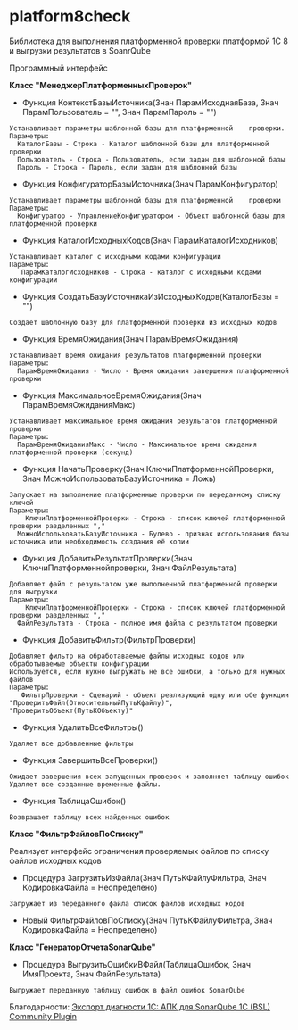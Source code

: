 # platform8check

Библиотека для выполнения платформенной проверки платформой 1С 8 и выгрузки результатов в SoanrQube

Программный интерфейс

**Класс "МенеджерПлатформенныхПроверок"**

* Функция КонтекстБазыИсточника(Знач ПарамИсходнаяБаза, Знач ПарамПользователь = "", Знач ПарамПароль = "")
```
Устанавливает параметры шаблонной базы для платформенной	проверки. 
Параметры:
  КаталогБазы - Строка - Каталог шаблонной базы для платформенной проверки
  Пользователь - Строка - Пользователь, если задан для шаблонной базы
  Пароль - Строка - Пароль, если задан для шаблонной базы
```
* Функция КонфигураторБазыИсточника(Знач ПарамКонфигуратор)
```
Устанавливает параметры шаблонной базы для платформенной	проверки
Параметры:
  Конфигуратор - УправлениеКонфигуратором - Объект шаблонной базы для платформенной проверки
```
* Функция КаталогИсходныхКодов(Знач ПарамКаталогИсходников)
```
Устанавливает каталог с исходными кодами конфигурации
Параметры:
   ПарамКаталогИсходников - Строка - каталог с исходными кодами конфигурации  
```
* Функция СоздатьБазуИсточникаИзИсходныхКодов(КаталогБазы = "")
```
Создает шаблонную базу для платформенной проверки из исходных кодов
```
* Функция ВремяОжидания(Знач ПарамВремяОжидания)
```
Устанавливает время ожидания результатов платформенной проверки
Параметры:
  ПарамВремяОжидания - Число - Время ожидания завершения платформенной проверки
```
* Функция МаксимальноеВремяОжидания(Знач ПарамВремяОжиданияМакс)
```
Устанавливает максимальное время ожидания результатов платформенной проверки
Параметры:
  ПарамВремяОжиданияМакс - Число - Максимальное время ожидания платформенной проверки (секунд)
```
* Функция НачатьПроверку(Знач КлючиПлатформеннойПроверки, Знач МожноИспользоватьБазуИсточника = Ложь)
```
Запускает на выполнение платформенные проверки по переданному списку ключей
Параметры:
	КлючиПлатформеннойПроверки - Строка - список ключей платформенной проверки разделенных ","
  МожноИспользоватьБазуИсточника - Булево - признак использования базы источника или необходимость создания её копии
```
* Функция ДобавитьРезультатПроверки(Знач КлючиПлатформеннойпроверки, Знач ФайлРезультата)
```
Добавляет файл с результатом уже выполненной платформенной проверки для выгрузки
Параметры:
	КлючиПлатформеннойПроверки - Строка - список ключей платформенной проверки разделенных ","
  ФайлРезультата - Строка - полное имя файла с результатом проверки
```
* Функция ДобавитьФильтр(ФильтрПроверки)
```
Добавляет фильтр на обработаваемые файлы исходных кодов или обработываемые объекты конфигурации
Используется, если нужно выгружать не все ошибки, а только для нужных файлов
Параметры:
   ФильтрПроверки - Сценарий - объект реализующий одну или обе функции "ПроверитьФайл(ОтносительныйПутьКфайлу)", "ПроверитьОбъект(ПутьКОбъекту)"
```
* Функция УдалитьВсеФильтры()
```
Удаляет все добавленные фильтры
```
* Функция ЗавершитьВсеПроверки()
```
Ожидает завершения всех запущенных проверок и заполняет таблицу ошибок
Удаляет все созданные временные файлы.
```
* Функция ТаблицаОшибок()
```
Возвращает таблицу всех найденных ошибок
```

**Класс "ФильтрФайловПоСписку"**

Реализует интерфейс ограничения проверяемых файлов по списку файлов исходных кодов

* Процедура ЗагрузитьИзФайла(Знач ПутьКФайлуФильтра, Знач КодировкаФайла = Неопределено)
```
Загружает из переданного файла список файлов исходных кодов
```
* Новый ФильтрФайловПоСписку(Знач ПутьКФайлуФильтра, Знач КодировкаФайла = Неопределено)

**Класс "ГенераторОтчетаSonarQube"**

* Процедура ВыгрузитьОшибкиВФайл(ТаблицаОшибок, Знач ИмяПроекта, Знач ФайлРезультата)
```
Выгружает переданную таблицу ошибок в файл ошибок SonarQube
```

Благодарности:
    [Экспорт диагности 1С: АПК для SonarQube 1C (BSL) Community Plugin](https://github.com/otymko/acc-export)
